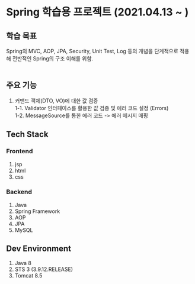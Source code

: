 # Spring 학습용 프로젝트 (2021.04.13 ~ )
## 학습 목표
Spring의 MVC, AOP, JPA, Security, Unit Test, Log 등의 개념을 단계적으로 적용해 전반적인 Spring의 구조 이해를 위함.
<br/><br/>

## 주요 기능
1. 커맨드 객체(DTO, VO)에 대한 값 검증 <br/>
  1-1. Validator 인터페이스를 활용한 값 검증 및 에러 코드 설정 (Errors) <br/>
  1-2. MessageSource를 통한 에러 코드 -> 에러 메시지 매핑

## Tech Stack
### Frontend
1. jsp
2. html
3. css

### Backend
1. Java
2. Spring Framework
3. AOP
4. JPA
5. MySQL

## Dev Environment
1. Java 8
2. STS 3 (3.9.12.RELEASE)
3. Tomcat 8.5
